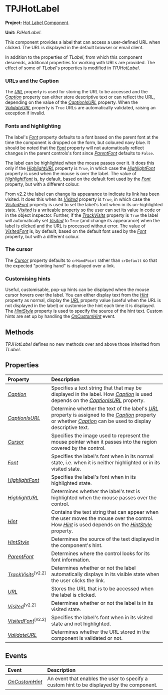 # TPJHotLabel

**Project:** [Hot Label Component](../API.md).

**Unit:** _PJHotLabel_.

This component provides a label that can access a user-defined URL when clicked. The URL is displayed in the default browser or email client.

In addition to the properties of _TLabel_, from which this component descends, additional properties for working with URLs are provided. The effect of some of _TLabel_'s properties is modified in _TPJHotLabel_.

### URLs and the Caption

The _[URL](../API/TPJHotLabel-URL.md)_ property is used for storing the URL to be accessed and the _[Caption](../API/TPJHotLabel-Caption.md)_ property can either store descriptive text or can reflect the URL, depending on the value of the _[CaptionIsURL](../API/TPJHotLabel-CaptionIsURL.md)_ property. When the _[ValidateURL](../API/TPJHotLabel-ValidateURL.md)_ property is `True` URLs are automatically validated, raising an exception if invalid.

### Fonts and highlighting

The label's _[Font](../API/TPJHotLabel-Font.md)_ property defaults to a font based on the parent font at the time the component is dropped on the form, but coloured navy blue. It should be noted that the _[Font](../API/TPJHotLabel-Font.md)_ property will not automatically reflect changes in the parent controls's font since _[ParentFont](../API/TPJHotLabel-ParentFont.md)_ defaults to `False`.

The label can be highlighted when the mouse passes over it. It does this only if the _[HighlightURL](../API/TPJHotLabel-HighlightURL.md)_ property is `True`, in which case the _[HighlightFont](../API/TPJHotLabel-HighlightFont.md)_ property is used when the mouse is over the label. The value of _[HighlightFont](../API/TPJHotLabel-HighlightFont.md)_ is, by default, based on the default font used by the _[Font](../API/TPJHotLabel-Font.md)_ property, but with a different colour.

From v2.2 the label can change its appearance to indicate its link has been visited. It does this when its _[Visited](../API/TPJHotLabel-Visited.md)_ property is `True`, in which case the _[VisitedFont](../API/TPJHotLabel-VisitedFont.md)_ property is used to set the label's font when in its un-highlighted state. _[Visited](../API/TPJHotLabel-Visited.md)_ is a writeable property so the user can set its value in code or in the object inspector. Further, if the _[TrackVisits](../API/TPJHotLabel-TrackVisits.md)_ property is `True` the label will automatically set _[Visited](../API/TPJHotLabel-Visited.md)_ to `True` (and change its appearance) when the label is clicked and the URL is processed without error. The value of _[VisitedFont](../API/TPJHotLabel-VisitedFont.md)_ is, by default, based on the default font used by the _[Font](../API/TPJHotLabel-Font.md)_ property, but with a different colour.

### The cursor

The _[Cursor](../API/TPJHotLabel-Cursor.md)_ property defaults to `crHandPoint` rather than `crDefault` so that the expected "pointing hand" is displayed over a link.

### Customising hints

Useful, customisable, pop-up hints can be displayed when the mouse cursor hovers over the label. You can either display text from the _[Hint](../API/TPJHotLabel-Hint.md)_ property as normal, display the _[URL](../API/TPJHotLabel-URL.md)_ property value (useful when the URL is not displayed in the label) or customise the hint each time it is displayed. The _[HintStyle](../API/TPJHotLabel-HintStyle.md)_ property is used to specify the source of the hint text. Custom hints are set up by handling the _[OnCustomHint](../API/TPJHotLabel-OnCustomHint.md)_ event.

## Methods

_TPJHotLabel_ defines no new methods over and above those inherited from _TLabel_.

## Properties

| Property | Description |
|:---------|:------------|
| _[Caption](../API/TPJHotLabel-Caption.md)_ | Specifies a text string that that may be displayed in the label. How _[Caption](../API/TPJHotLabel-Caption.md)_ is used depends on the _[CaptionIsURL](../API/TPJHotLabel-CaptionIsURL.md)_ property. |
| _[CaptionIsURL](../API/TPJHotLabel-CaptionIsURL.md)_ | Determine whether the text of the label's _[URL](../API/TPJHotLabel-URL.md)_ property is assigned to the _[Caption](../API/TPJHotLabel-Caption.md)_ property or whether _[Caption](../API/TPJHotLabel-Caption.md)_ can be used to display descriptive text. |
| _[Cursor](../API/TPJHotLabel-Cursor.md)_ | Specifies the image used to represent the mouse pointer when it passes into the region covered by the control. |
| _[Font](../API/TPJHotLabel-Font.md)_ | Specifies the label's font when in its normal state, i.e. when it is neither highlighted or in its visited state. |
| _[HighlightFont](../API/TPJHotLabel-HighlightFont.md)_ | Specifies the label's font when in its highlighted state. |
| _[HighlightURL](../API/TPJHotLabel-HighlightURL.md)_ | Determines whether the label's text is highlighted when the mouse passes over the control. |
| _[Hint](../API/TPJHotLabel-Hint.md)_ | Contains the text string that can appear when the user moves the mouse over the control. How _[Hint](../API/TPJHotLabel-Hint.md)_ is used depends on the _[HintStyle](../API/TPJHotLabel-HintStyle.md)_ property. |
| _[HintStyle](../API/TPJHotLabel-HintStyle.md)_ | Determines the source of the text displayed in the component's hint. |
| _[ParentFont](../API/TPJHotLabel-ParentFont.md)_ | Determines where the control looks for its font information. |
| _[TrackVisits](../API/TPJHotLabel-TrackVisits.md)_<sup>[v2.2]</sup> | Determines whether or not the label automatically displays in its visible state when the user clicks the link. |
| _[URL](../API/TPJHotLabel-URL.md)_ | Stores the URL that is to be accessed when the label is clicked. |
| _[Visited](../API/TPJHotLabel-Visited.md)_<sup>[v2.2]</sup> | Determines whether or not the label is in its visited state. |
| _[VisitedFont](../API/TPJHotLabel-VisitedFont.md)_<sup>[v2.2]</sup> | Specifies the label's font when in its visited state and not highlighted. |
| _[ValidateURL](../API/TPJHotLabel-ValidateURL.md)_ | Determines whether the URL stored in the component is validated or not. |

## Events

| Event | Description |
|:------|:------------|
| _[OnCustomHint](../API/TPJHotLabel-OnCustomHint.md)_ | An event that enables the user to specify a custom hint to be displayed by the component. |
